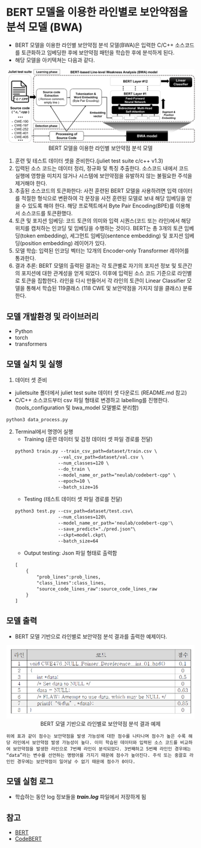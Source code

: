 #  BERT 모델을 이용한 라인별로 보안약점을 분석 모델 (BWA)
- BERT 모델을 이용한 라인별 보안약점 분석 모델(BWA)은 입력한 C/C++ 소스코드를 토큰화하고 임베딩한 후에 보안약점 패턴을 학습한 후에 분석하게 된다.
- 해당 모델을 아키텍쳐는 다음과 같다.

<p align="center">
  <img src="./docs/bwa_model.png" />
  <span>BERT 모델을 이용한 라인별 보안약점 분석 모델</span>
</p>

1. 훈련 및 테스트 데이터 셋을 준비한다.(juliet test suite c/c++ v1.3) 
2. 입력된 소스 코드는 데이터 정리, 정규화 및 특징 추출한다. 소스코드 내에서 코드 실행에 영향을 미치지 않거나 시스템에 보안약점을 유발하지 않는 불필요한 주석을 제거해야 한다.
3. 추출된 소스코드의 토큰화한다: 사전 훈련된 BERT 모델을 사용하려면 입력 데이터를 적절한 형식으로 변환하여 각 문장을 사전 훈련된 모델로 보내 해당 임베딩을 얻을 수 있도록 해야 한다. 해당 프로젝트에서 Byte Pair Encoding(BPE)를 이용해서 소스코드를 토큰환했다.
4. 토큰 및 포지션 임베딩: 코드 토큰의 의미와 입력 시퀀스(코드 또는 라인)에서 해당 위치를 캡처하는 인코딩 및 임베딩을 수행하는 것이다. BERT는 총 3개의 토큰 임베딩(token embedding), 세그먼트 임베딩(sentence embedding) 및 포지션 임베딩(position embedding) 레이어가 있다.
5. 모델 학습: 입력된 인코딩 벡터는 12개의 Encoder-only Transformer 레이어를 통과한다.
6. 결과 추론: BERT 모델의 출력된 결과는 각 토큰별로 자기의 포지션 정보 및 토큰간의 포지션에 대한 관계성을 얻게 되었다. 이후에 입력된 소스 코드 기준으로 라인별로 토큰을 집합한다. 라인을 다시 만들어서 각 라인의 토큰이 Linear Classifier 모델을 통해서 학습된 119클래스 (118 CWE 및 보안약점을 가지지 않을 클래스) 분류한다.
## 모델 개발환경 및 라이브러리
- Python 
- torch
- transformers

## 모델 실치 및 실행
1. 데이터 셋 준비
- julietsuite 폴더에서 juliet test suite 데이터 셋 다운로드 (README.md 참고)
- C/C++ 소스코드부터 csv 파일 형태로 변경하고 labelling를 진행한다. (tools_configuration 및 bwa_model 모델별로 분리함)
```
python3 data_process.py
```
2. Terminal에서 명영어 실행
    - Training (훈련 데이터 및 검정 데이터 셋 파일 경로를 전달)
    ```
    python3 train.py --train_csv_path=dataset/train.csv \
                    --val_csv_path=dataset/val.csv \
                    --num_classes=120 \
                    --do_train \
                    --model_name_or_path="neulab/codebert-cpp" \
                    --epoch=10 \
                    --batch_size=16

    ```
    - Testing (테스트 데이터 셋 파일 경로를 전달)
    ```
    python3 test.py --csv_path=dataset/test.csv\
                    --num_classes=120\
                    --model_name_or_path='neulab/codebert-cpp'\
                    --save_predict="./pred.json"\
                    --ckpt=model.ckpt\
                    --batch_size=64
    ```
    - Output testing: Json 파일 형태로 출력함
    ``` 
    [
        {
            "prob_lines":prob_lines,
            "class_lines":class_lines,
            "source_code_lines_raw":source_code_lines_raw
        }
    ]
    ```
    
## 모델 출력
- BERT 모델 기반으로 라인별로 보안약점 분석 결과를 출력한 예제이다.

<p align="center">
  <img src="./docs/bwa_result.png" /><br>
  <span>BERT 모델 기반으로 라인별로 보안약점 분석 결과 예제</span>
</p>

    위에 표과 같이 점수는 보안약점을 발생 가능성에 대한 점수를 나타나며 점수가 높은 수록 해당 라인에서 보안약점 발생 가능성이 높다. 이미 학습된 데이터와 입력된 소스 코드를 비교하여 보안약점을 발생한 라인으로 7번째 라인이 분석되었다. 3번째하고 5번째 라인인 경우에는 “data”라는 변수를 선언하는 명령어를 가지기 때문에 점수가 높아진다. 주석 또는 중괄호 라인인 경우에는 보안약점이 일어날 수 없기 때문에 점수가 0이다.

## 모델 실험 로그
- 학습하는 동안 log 정보들을 ***train.log*** 파일에서 저장하게 됨

## 참고
- [BERT](https://arxiv.org/abs/1810.04805)
- [CodeBERT](https://github.com/microsoft/CodeBERT)